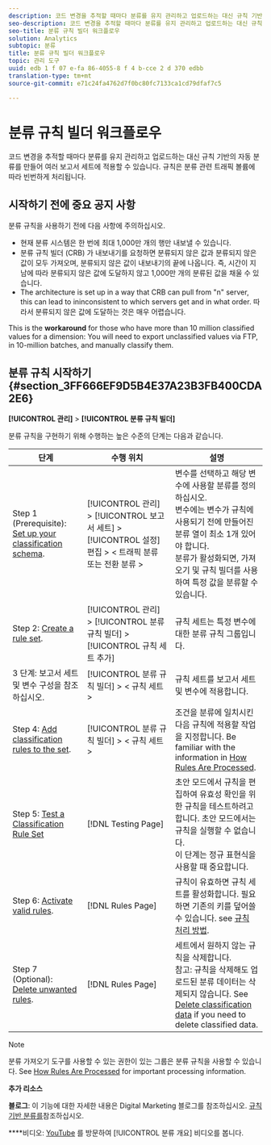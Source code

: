```yaml
---
description: 코드 변경을 추적할 때마다 분류를 유지 관리하고 업로드하는 대신 규칙 기반의 자동 분류를 만들어 여러 보고서 세트에 적용할 수 있습니다. 규칙은 분류 관련 트래픽 볼륨에 따라 빈번하게 처리됩니다.
seo-description: 코드 변경을 추적할 때마다 분류를 유지 관리하고 업로드하는 대신 규칙 기반의 자동 분류를 만들어 여러 보고서 세트에 적용할 수 있습니다. 규칙은 분류 관련 트래픽 볼륨에 따라 빈번하게 처리됩니다.
seo-title: 분류 규칙 빌더 워크플로우
solution: Analytics
subtopic: 분류
title: 분류 규칙 빌더 워크플로우
topic: 관리 도구
uuid: edb 1 f 07 e-fa 86-4055-8 f 4 b-cce 2 d 370 edbb
translation-type: tm+mt
source-git-commit: e71c24fa4762d7f0bc80fc7133ca1cd79dfaf7c5

---
```



# 분류 규칙 빌더 워크플로우

코드 변경을 추적할 때마다 분류를 유지 관리하고 업로드하는 대신 규칙 기반의 자동 분류를 만들어 여러 보고서 세트에 적용할 수 있습니다. 규칙은 분류 관련 트래픽 볼륨에 따라 빈번하게 처리됩니다.

## 시작하기 전에 중요 공지 사항

분류 규칙을 사용하기 전에 다음 사항에 주의하십시오.

* 현재 분류 시스템은 한 번에 최대 1,000만 개의 행만 내보낼 수 있습니다.
* 분류 규칙 빌더 (CRB) 가 내보내기를 요청하면 분류되지 않은 값과 분류되지 않은 값이 모두 가져오며, 분류되지 않은 값이 내보내기의 끝에 나옵니다. 즉, 시간이 지남에 따라 분류되지 않은 값에 도달하지 않고 1,000만 개의 분류된 값을 채울 수 있습니다.
* The architecture is set up in a way that CRB can pull from "n" server, this can lead to ininconsistent to which servers get and in what order. 따라서 분류되지 않은 값에 도달하는 것은 매우 어렵습니다.

This is the **workaround** for those who have more than 10 million classified values for a dimension: You will need to export unclassified values via FTP, in 10-million batches, and manually classify them.

## 분류 규칙 시작하기 {#section_3FF666EF9D5B4E37A23B3FB400CDA2E6}

**[!UICONTROL 관리]** &gt; **[!UICONTROL 분류 규칙 빌더]**

분류 규칙을 구현하기 위해 수행하는 높은 수준의 단계는 다음과 같습니다.

| 단계 | 수행 위치 | 설명 |
|--- |--- |--- |
| Step 1 (Prerequisite): [Set up your classification schema](https://marketing.adobe.com/resources/help/en_US/reference/?f=c_classifications). | [!UICONTROL 관리] &gt; [!UICONTROL 보고서 세트] &gt; [!UICONTROL 설정] 편집 &gt; &lt; 트래픽 분류 또는 전환 분류 &gt; | 변수를 선택하고 해당 변수에 사용할 분류를 정의하십시오. <br>변수에는 변수가 규칙에 사용되기 전에 만들어진 분류 열이 최소 1개 있어야 합니다.<br>분류가 활성화되면, 가져오기 및 규칙 빌더를 사용하여 특정 값을 분류할 수 있습니다. |
| Step 2: [Create a rule set](../../../components/c-classifications2/crb/classification-rule-set.md). | [!UICONTROL 관리] &gt; [!UICONTROL 분류 규칙 빌더] &gt; [!UICONTROL 규칙 세트 추가] | 규칙 세트는 특정 변수에 대한 분류 규칙 그룹입니다. |
| 3 단계: 보고서 세트 및 변수 구성을 참조하십시오. | [!UICONTROL 분류 규칙 빌더] &gt; &lt; 규칙 세트 &gt; | 규칙 세트를 보고서 세트 및 변수에 적용합니다. |
| Step 4: [Add classification rules to the set](../../../components/c-classifications2/crb/classification-quickstart-rules.md). | [!UICONTROL 분류 규칙 빌더] &gt; &lt; 규칙 세트 &gt; | 조건을 분류에 일치시킨 다음 규칙에 적용할 작업을 지정합니다.  Be familiar with the information in  [How Rules Are Processed](../../../components/c-classifications2/crb/classification-quickstart-rules.md). |
| Step 5: [Test a Classification Rule Set](../../../components/c-classifications2/crb/classification-quickstart-rules.md) | [!DNL Testing Page] | 초안 모드에서 규칙을 편집하여 유효성 확인을 위한 규칙을 테스트하려고 합니다. 초안 모드에서는 규칙을 실행할 수 없습니다.<br>이 단계는 정규 표현식을 사용할 [](../../../components/c-classifications2/crb/classification-quickstart-rules.md)때 중요합니다. |
| Step 6: [Activate valid rules](../../../components/c-classifications2/crb/classification-rule-definitions.md). | [!DNL Rules Page] | 규칙이 유효하면 규칙 세트를 활성화합니다.  필요하면 기존의 키를 덮어쓸 수 있습니다. see [규칙 처리 방법](../../../components/c-classifications2/crb/classification-quickstart-rules.md). |
| Step 7 (Optional): [Delete unwanted rules](../../../components/c-classifications2/crb/classification-rule-definitions.md). | [!DNL Rules Page] | 세트에서 원하지 않는 규칙을 삭제합니다.<br>참고: 규칙을 삭제해도 업로드된 분류 데이터는 삭제되지 않습니다.  See  [Delete classification data](../../../components/c-classifications2/c-classifications-importer/t-delete-classification-data.md) if you need to delete classified data. |

>[!NOTE]
>
>분류 가져오기 도구를 사용할 수 있는 권한이 있는 그룹은 분류 규칙을 사용할 수 있습니다. See [How Rules Are Processed](../../../components/c-classifications2/crb/classification-quickstart-rules.md) for important processing information.

**추가 리소스**

**블로그**: 이 기능에 대한 자세한 내용은 Digital Marketing 블로그를 참조하십시오. [규칙 기반 분류를](https://blogs.adobe.com/digitalmarketing/analytics/rule-based-classifications-part-1-making-classifications-easier/?utm_source=feedburner&utm_medium=feed&utm_campaign=Feed%3A+AdobeDigitalMarketing+%28Adobe+Digital+Marketing+Blog%29)참조하십시오.

****&#x200B;비디오: [YouTube](https://www.youtube.com/watch?v=6laI5SBXY-I) 를 방문하여 [!UICONTROL 분류 개요] 비디오를 봅니다.
